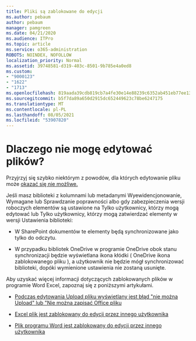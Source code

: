 ```yaml
---
title: Pliki są zablokowane do edycji
ms.author: pebaum
author: pebaum
manager: pamgreen
ms.date: 04/21/2020
ms.audience: ITPro
ms.topic: article
ms.service: o365-administration
ROBOTS: NOINDEX, NOFOLLOW
localization_priority: Normal
ms.assetid: 39748581-d319-403c-8501-9b785e4a0ed8
ms.custom:
- "9000123"
- "1622"
- "1713"
ms.openlocfilehash: 819aada39cdb819cb7a4fe30e14e88239c6352ab451eb77ee135307d5dd1cfcd
ms.sourcegitcommit: b5f7da89a650d2915dc652449623c78be6247175
ms.translationtype: MT
ms.contentlocale: pl-PL
ms.lasthandoff: 08/05/2021
ms.locfileid: "53907820"
---
```

# <a name="why-cant-i-edit-files"></a>Dlaczego nie mogę edytować plików?

Przyjrzyj się szybko niektórym z powodów, dla których edytowanie pliku może [okazać się nie możliwe.](https://support.office.com/article/why-can-t-i-edit-this-file-97315f48-aa5e-49d3-a4ae-a14b73daf87b)

Jeśli masz biblioteki z kolumnami lub metadanymi Wyewidencjonowanie, Wymagane lub Sprawdzanie  poprawności albo gdy zabezpieczenia wersji roboczych elementów są ustawione na Tylko użytkownicy, którzy mogą edytować lub Tylko użytkownicy, którzy mogą zatwierdzać elementy w wersji Ustawienia biblioteki:    

- W SharePoint dokumentów te elementy będą synchronizowane jako tylko do odczytu.

- W przypadku bibliotek OneDrive w programie OneDrive obok stanu synchronizacji będzie wyświetlana ikona kłódki ( OneDrive ikona zablokowanego pliku ), a użytkownik nie będzie mógł synchronizować biblioteki, dopóki wymienione ustawienia nie zostaną usunięte. 

Aby uzyskać więcej informacji dotyczących zablokowanych plików w programie Word Excel, zapoznaj się z poniższymi artykułami.

- [Podczas edytowania Upload pliku wyświetlany jest błąd "nie można Upload" lub "Nie można zapisać Office pliku](https://support.office.com/article/i-got-an-upload-failed-or-couldn-t-save-automatically-error-while-editing-an-office-file-93a14d34-88e3-4a91-9eef-58cc541d31f8)

- [Excel plik jest zablokowany do edycji przez innego użytkownika](https://support.office.com/article/Excel-file-is-locked-for-editing-by-another-user-6fa93887-2c2c-45f0-abcc-31b04aed68b3)

- [Plik programu Word jest zablokowany do edycji przez innego użytkownika](https://support.microsoft.com/help/313472/the-document-is-locked-for-editing-by-another-user-error-message-when)

